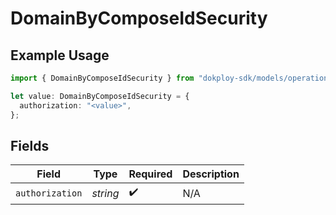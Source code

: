 # DomainByComposeIdSecurity

## Example Usage

```typescript
import { DomainByComposeIdSecurity } from "dokploy-sdk/models/operations";

let value: DomainByComposeIdSecurity = {
  authorization: "<value>",
};
```

## Fields

| Field              | Type               | Required           | Description        |
| ------------------ | ------------------ | ------------------ | ------------------ |
| `authorization`    | *string*           | :heavy_check_mark: | N/A                |